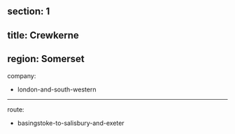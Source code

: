 ﻿section: 1
----
title: Crewkerne
----
region: Somerset
----
company:
- london-and-south-western
----
route:
- basingstoke-to-salisbury-and-exeter
